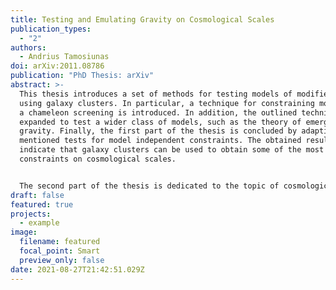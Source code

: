 ```yaml
---
title: Testing and Emulating Gravity on Cosmological Scales
publication_types:
  - "2"
authors:
  - Andrius Tamosiunas
doi: arXiv:2011.08786
publication: "PhD Thesis: arXiv"
abstract: >-
  This thesis introduces a set of methods for testing models of modified gravity
  using galaxy clusters. In particular, a technique for constraining models with
  a chameleon screening is introduced. In addition, the outlined technique is
  expanded to test a wider class of models, such as the theory of emergent
  gravity. Finally, the first part of the thesis is concluded by adapting the
  mentioned tests for model independent constraints. The obtained results
  indicate that galaxy clusters can be used to obtain some of the most powerful
  constraints on cosmological scales.


  The second part of the thesis is dedicated to the topic of cosmological emulators. More specifically, a technique of emulating cosmological N-body simulation output data based on machine learning is introduced. Generative adversarial networks (GANs) are used to emulate dark matter-only as well as hydrodynamical simulation data. In addition, N-body modified gravity simulations are explored as well. The presented investigation of the GAN algorithm shows that such emulators offer a powerful, fast and efficient way of producing simulation output data with different cosmological parameters. The power spectrum analysis indicates a 1-20% difference between the training and the generated data depending on the dataset used and whether Gaussian smoothing is applied or not.
draft: false
featured: true
projects:
  - example
image:
  filename: featured
  focal_point: Smart
  preview_only: false
date: 2021-08-27T21:42:51.029Z
---
```

